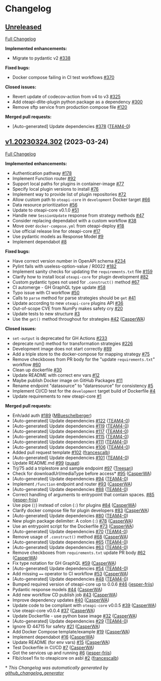 # Changelog

## [Unreleased](https://github.com/EMMC-ASBL/oteapi-services/tree/HEAD)

[Full Changelog](https://github.com/EMMC-ASBL/oteapi-services/compare/v1.20230324.302...HEAD)

**Implemented enhancements:**

- Migrate to pydantic v2 [\#338](https://github.com/EMMC-ASBL/oteapi-services/issues/338)

**Fixed bugs:**

- Docker compose failing in CI test workflows [\#370](https://github.com/EMMC-ASBL/oteapi-services/issues/370)

**Closed issues:**

- Revert update of codecov-action from v4 to v3 [\#325](https://github.com/EMMC-ASBL/oteapi-services/issues/325)
- Add oteapi-dlite-plugin python package as a dependency [\#300](https://github.com/EMMC-ASBL/oteapi-services/issues/300)
- Remove sftp service from production compose file [\#120](https://github.com/EMMC-ASBL/oteapi-services/issues/120)

**Merged pull requests:**

- \[Auto-generated\] Update dependencies [\#378](https://github.com/EMMC-ASBL/oteapi-services/pull/378) ([TEAM4-0](https://github.com/TEAM4-0))

## [v1.20230324.302](https://github.com/EMMC-ASBL/oteapi-services/tree/v1.20230324.302) (2023-03-24)

[Full Changelog](https://github.com/EMMC-ASBL/oteapi-services/compare/beaeac12453922f381a676df7876427fa62677fe...v1.20230324.302)

**Implemented enhancements:**

- Authentication pathway [\#178](https://github.com/EMMC-ASBL/oteapi-services/issues/178)
- Implement Function router [\#92](https://github.com/EMMC-ASBL/oteapi-services/issues/92)
- Support local paths for plugins in container-image [\#77](https://github.com/EMMC-ASBL/oteapi-services/issues/77)
- Specify local plugin versions to install [\#76](https://github.com/EMMC-ASBL/oteapi-services/issues/76)
- Implement way to provide list of plugin repositories [\#72](https://github.com/EMMC-ASBL/oteapi-services/issues/72)
- Allow custom path to `oteapi-core` in `development` Docker target [\#66](https://github.com/EMMC-ASBL/oteapi-services/issues/66)
- Data resource prioritization [\#56](https://github.com/EMMC-ASBL/oteapi-services/issues/56)
- Update to oteapi-core v0.1.0 [\#51](https://github.com/EMMC-ASBL/oteapi-services/issues/51)
- Handle new `SessionUpdate` response from strategy methods [\#47](https://github.com/EMMC-ASBL/oteapi-services/issues/47)
- Consider replacing dependabot with a custom workflow [\#38](https://github.com/EMMC-ASBL/oteapi-services/issues/38)
- Move over `docker-compose.yml` from oteapi-deploy [\#18](https://github.com/EMMC-ASBL/oteapi-services/issues/18)
- Use official release line for oteapi-core [\#17](https://github.com/EMMC-ASBL/oteapi-services/issues/17)
- Use pydantic models as Response Model [\#9](https://github.com/EMMC-ASBL/oteapi-services/issues/9)
- Implement dependabot [\#8](https://github.com/EMMC-ASBL/oteapi-services/issues/8)

**Fixed bugs:**

- Have correct version number in OpenAPI schema [\#234](https://github.com/EMMC-ASBL/oteapi-services/issues/234)
- Pylint fails with useless-option-value / R0022 [\#182](https://github.com/EMMC-ASBL/oteapi-services/issues/182)
- Implement sanity checks for updating the `requirements.txt` file [\#159](https://github.com/EMMC-ASBL/oteapi-services/issues/159)
- Clarify how to install local `oteapi-core` for plugin development [\#82](https://github.com/EMMC-ASBL/oteapi-services/issues/82)
- Custom pydantic types not used for `.construct()` method [\#67](https://github.com/EMMC-ASBL/oteapi-services/issues/67)
- CI automerge - GH GraphQL type update [\#58](https://github.com/EMMC-ASBL/oteapi-services/issues/58)
- Typo issue with CI workflow [\#50](https://github.com/EMMC-ASBL/oteapi-services/issues/50)
- Calls to `parse` method for parse strategies should be `get` [\#41](https://github.com/EMMC-ASBL/oteapi-services/issues/41)
- Update according to new `oteapi-core` plugins API [\#36](https://github.com/EMMC-ASBL/oteapi-services/issues/36)
- Out-of-scope CVE from NumPy makes safety cry [\#20](https://github.com/EMMC-ASBL/oteapi-services/issues/20)
- Update tests to new structure [\#3](https://github.com/EMMC-ASBL/oteapi-services/issues/3)
- Use the `get()` method throughout for strategies [\#42](https://github.com/EMMC-ASBL/oteapi-services/pull/42) ([CasperWA](https://github.com/CasperWA))

**Closed issues:**

- `set-output` is deprecated for GH Actions [\#233](https://github.com/EMMC-ASBL/oteapi-services/issues/233)
- deprecate run\(\) method for transformation strategies [\#226](https://github.com/EMMC-ASBL/oteapi-services/issues/226)
- Development image does not start correctly [\#89](https://github.com/EMMC-ASBL/oteapi-services/issues/89)
- Add a triple store to the docker-compose for mapping strategy [\#75](https://github.com/EMMC-ASBL/oteapi-services/issues/75)
- Remove checkboxes from PR body for the "update `requirements.txt`" workflow [\#60](https://github.com/EMMC-ASBL/oteapi-services/issues/60)
- Clean up dockerfile [\#30](https://github.com/EMMC-ASBL/oteapi-services/issues/30)
- Update README with correct env vars [\#12](https://github.com/EMMC-ASBL/oteapi-services/issues/12)
- Maybe publish Docker image on GitHub Packages [\#11](https://github.com/EMMC-ASBL/oteapi-services/issues/11)
- Rename endpoint "datasource" to "dataresource" for consistency [\#5](https://github.com/EMMC-ASBL/oteapi-services/issues/5)
- Implement CI/CD test for the `development` target build of Dockerfile [\#4](https://github.com/EMMC-ASBL/oteapi-services/issues/4)
- Update requirements to new oteapi-core [\#1](https://github.com/EMMC-ASBL/oteapi-services/issues/1)

**Merged pull requests:**

- Enh/add auth [\#189](https://github.com/EMMC-ASBL/oteapi-services/pull/189) ([MBueschelberger](https://github.com/MBueschelberger))
- \[Auto-generated\] Update dependencies [\#122](https://github.com/EMMC-ASBL/oteapi-services/pull/122) ([TEAM4-0](https://github.com/TEAM4-0))
- \[Auto-generated\] Update dependencies [\#119](https://github.com/EMMC-ASBL/oteapi-services/pull/119) ([TEAM4-0](https://github.com/TEAM4-0))
- \[Auto-generated\] Update dependencies [\#117](https://github.com/EMMC-ASBL/oteapi-services/pull/117) ([TEAM4-0](https://github.com/TEAM4-0))
- \[Auto-generated\] Update dependencies [\#115](https://github.com/EMMC-ASBL/oteapi-services/pull/115) ([TEAM4-0](https://github.com/TEAM4-0))
- \[Auto-generated\] Update dependencies [\#111](https://github.com/EMMC-ASBL/oteapi-services/pull/111) ([TEAM4-0](https://github.com/TEAM4-0))
- \[Auto-generated\] Update dependencies [\#106](https://github.com/EMMC-ASBL/oteapi-services/pull/106) ([TEAM4-0](https://github.com/TEAM4-0))
- Added pull request template [\#102](https://github.com/EMMC-ASBL/oteapi-services/pull/102) ([francescalb](https://github.com/francescalb))
- \[Auto-generated\] Update dependencies [\#101](https://github.com/EMMC-ASBL/oteapi-services/pull/101) ([TEAM4-0](https://github.com/TEAM4-0))
- Update README.md [\#99](https://github.com/EMMC-ASBL/oteapi-services/pull/99) ([quaat](https://github.com/quaat))
- Trj/75 add a triplestore and sample endpoint [\#97](https://github.com/EMMC-ASBL/oteapi-services/pull/97) ([Treesarj](https://github.com/Treesarj))
- Check for downloadUrl/mediaType before access\* [\#95](https://github.com/EMMC-ASBL/oteapi-services/pull/95) ([CasperWA](https://github.com/CasperWA))
- \[Auto-generated\] Update dependencies [\#94](https://github.com/EMMC-ASBL/oteapi-services/pull/94) ([TEAM4-0](https://github.com/TEAM4-0))
- Implement `/function` endpoint and router [\#93](https://github.com/EMMC-ASBL/oteapi-services/pull/93) ([CasperWA](https://github.com/CasperWA))
- \[Auto-generated\] Update dependencies [\#88](https://github.com/EMMC-ASBL/oteapi-services/pull/88) ([TEAM4-0](https://github.com/TEAM4-0))
- Correct handling of arguments to entrypoint that contain spaces. [\#85](https://github.com/EMMC-ASBL/oteapi-services/pull/85) ([jesper-friis](https://github.com/jesper-friis))
- Use pipe \(`|`\) instead of colon \(`:`\) for plugins [\#84](https://github.com/EMMC-ASBL/oteapi-services/pull/84) ([CasperWA](https://github.com/CasperWA))
- Clarify docker compose file for plugin developers [\#83](https://github.com/EMMC-ASBL/oteapi-services/pull/83) ([CasperWA](https://github.com/CasperWA))
- \[Auto-generated\] Update dependencies [\#80](https://github.com/EMMC-ASBL/oteapi-services/pull/80) ([TEAM4-0](https://github.com/TEAM4-0))
- New plugin package delimiter: A colon \(`:`\) [\#78](https://github.com/EMMC-ASBL/oteapi-services/pull/78) ([CasperWA](https://github.com/CasperWA))
- Use an entrypoint script for the Dockerfile [\#73](https://github.com/EMMC-ASBL/oteapi-services/pull/73) ([CasperWA](https://github.com/CasperWA))
- \[Auto-generated\] Update dependencies [\#70](https://github.com/EMMC-ASBL/oteapi-services/pull/70) ([TEAM4-0](https://github.com/TEAM4-0))
- Remove usage of `.construct()` method [\#68](https://github.com/EMMC-ASBL/oteapi-services/pull/68) ([CasperWA](https://github.com/CasperWA))
- \[Auto-generated\] Update dependencies [\#65](https://github.com/EMMC-ASBL/oteapi-services/pull/65) ([TEAM4-0](https://github.com/TEAM4-0))
- \[Auto-generated\] Update dependencies [\#63](https://github.com/EMMC-ASBL/oteapi-services/pull/63) ([TEAM4-0](https://github.com/TEAM4-0))
- Remove checkboxes from `requirements.txt` update PR body [\#62](https://github.com/EMMC-ASBL/oteapi-services/pull/62) ([CasperWA](https://github.com/CasperWA))
- Fix type notation for GH GraphQL [\#59](https://github.com/EMMC-ASBL/oteapi-services/pull/59) ([CasperWA](https://github.com/CasperWA))
- \[Auto-generated\] Update dependencies [\#54](https://github.com/EMMC-ASBL/oteapi-services/pull/54) ([TEAM4-0](https://github.com/TEAM4-0))
- Add missing `==` operator to CI workflow [\#53](https://github.com/EMMC-ASBL/oteapi-services/pull/53) ([CasperWA](https://github.com/CasperWA))
- \[Auto-generated\] Update dependencies [\#48](https://github.com/EMMC-ASBL/oteapi-services/pull/48) ([TEAM4-0](https://github.com/TEAM4-0))
- Bumped required version of oteapi-core up to 0.0.6 [\#46](https://github.com/EMMC-ASBL/oteapi-services/pull/46) ([jesper-friis](https://github.com/jesper-friis))
- Pydantic response models [\#44](https://github.com/EMMC-ASBL/oteapi-services/pull/44) ([CasperWA](https://github.com/CasperWA))
- Add new workflow CD publish job [\#43](https://github.com/EMMC-ASBL/oteapi-services/pull/43) ([CasperWA](https://github.com/CasperWA))
- Improve dependency updates [\#40](https://github.com/EMMC-ASBL/oteapi-services/pull/40) ([CasperWA](https://github.com/CasperWA))
- Update code to be compliant with `oteapi-core` v0.0.5 [\#39](https://github.com/EMMC-ASBL/oteapi-services/pull/39) ([CasperWA](https://github.com/CasperWA))
- Use oteapi-core v0.0.4 [\#37](https://github.com/EMMC-ASBL/oteapi-services/pull/37) ([CasperWA](https://github.com/CasperWA))
- Update Dockerfile - use python base image [\#32](https://github.com/EMMC-ASBL/oteapi-services/pull/32) ([CasperWA](https://github.com/CasperWA))
- \[Auto-generated\] Update dependencies [\#29](https://github.com/EMMC-ASBL/oteapi-services/pull/29) ([TEAM4-0](https://github.com/TEAM4-0))
- Ignore ID 44715 for safety [\#21](https://github.com/EMMC-ASBL/oteapi-services/pull/21) ([CasperWA](https://github.com/CasperWA))
- Add Docker Compose template/example [\#19](https://github.com/EMMC-ASBL/oteapi-services/pull/19) ([CasperWA](https://github.com/CasperWA))
- Implement dependabot [\#16](https://github.com/EMMC-ASBL/oteapi-services/pull/16) ([CasperWA](https://github.com/CasperWA))
- Update README \(for env vars\) [\#15](https://github.com/EMMC-ASBL/oteapi-services/pull/15) ([CasperWA](https://github.com/CasperWA))
- Test Dockerfile in CI/CD [\#7](https://github.com/EMMC-ASBL/oteapi-services/pull/7) ([CasperWA](https://github.com/CasperWA))
- Got the services up and running  [\#6](https://github.com/EMMC-ASBL/oteapi-services/pull/6) ([jesper-friis](https://github.com/jesper-friis))
- Flb/close1 fix to oteapicore on asbl [\#2](https://github.com/EMMC-ASBL/oteapi-services/pull/2) ([francescalb](https://github.com/francescalb))



\* *This Changelog was automatically generated by [github_changelog_generator](https://github.com/github-changelog-generator/github-changelog-generator)*
